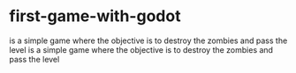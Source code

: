 # first-game-with-godot
 is a simple game where the objective is to destroy the zombies and pass the level is a simple game where the objective is to destroy the zombies and pass the level
